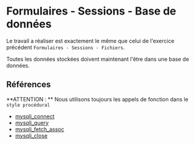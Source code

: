 # Formulaires - Sessions - Base de données

Le travail a réaliser est exactement le même que celui de l'exercice précédent `Formulaires - Sessions - Fichiers`.

Toutes les données stockées doivent maintenant l'être dans une base de données.

## Références

**ATTENTION : ** Nous utilisons toujours les appels de fonction dans le `style procédural`

- [mysqli_connect](https://www.php.net/manual/fr/function.mysqli-connect.php)
- [mysqli_query](https://www.php.net/manual/fr/mysqli.query.php)
- [mysqli_fetch_assoc](https://www.php.net/manual/fr/mysqli-result.fetch-assoc.php)
- [mysqli_close](https://www.php.net/manual/fr/mysqli.close.php)